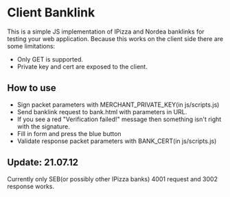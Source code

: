 # Client Banklink
This is a simple JS implementation of IPizza and Nordea banklinks for testing your web application.
Because this works on the client side there are some limitations:
* Only GET is supported.
* Private key and cert are exposed to the client.

## How to use
* Sign packet parameters with MERCHANT_PRIVATE_KEY(in js/scripts.js)
* Send banklink request to bank.html with parameters in URL.
* If you see a red "Verification failed!" message then something isn't right with the signature.
* Fill in form and press the blue button
* Validate response packet parameters with BANK_CERT(in js/scripts.js)

## Update: 21.07.12
Currently only SEB(or possibly other IPizza banks) 4001 request and 3002 response works.
